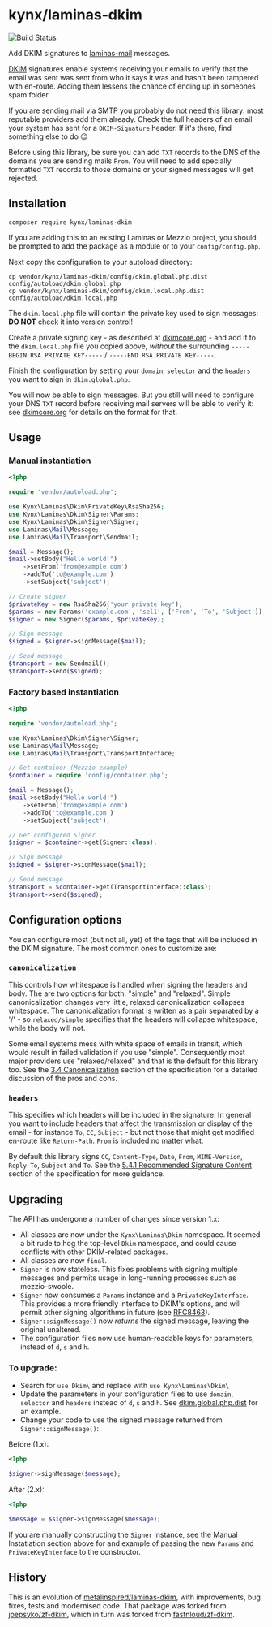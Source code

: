 # kynx/laminas-dkim

[![Build Status](https://github.com/kynx/laminas-dkim/workflows/Continuous%20Integration/badge.svg)](https://github.com/kynx/laminas-dkim/actions?query=workflow%3A"Continuous+Integration")

Add DKIM signatures to [laminas-mail] messages.

[DKIM] signatures enable systems receiving your emails to verify that the email was sent was sent from who it says it was
and hasn't been tampered with en-route. Adding them lessens the chance of ending up in someones spam folder.

If you are sending mail via SMTP you probably do not need this library: most reputable providers add them already. Check
the full headers of an email your system has sent for a `DKIM-Signature` header. If it's there, find something else to 
do :wink:

Before using this library, be sure you can add `TXT` records to the DNS of the domains you are sending mails `From`. 
You will need to add specially formatted `TXT` records to those domains or your signed messages will get rejected.


## Installation

```
composer require kynx/laminas-dkim
```

If you are adding this to an existing Laminas or Mezzio project, you should be prompted to add the package as a module 
or to your `config/config.php`. 

Next copy the configuration to your autoload directory:

```
cp vendor/kynx/laminas-dkim/config/dkim.global.php.dist config/autoload/dkim.global.php
cp vendor/kynx/laminas-dkim/config/dkim.local.php.dist config/autoload/dkim.local.php
```

The `dkim.local.php` file will contain the private key used to sign messages: **DO NOT** check it into version control!

Create a private signing key - as described at [dkimcore.org] - and add it to the `dkim.local.php` file you copied 
above, _without_ the surrounding `-----BEGIN RSA PRIVATE KEY-----` / `-----END RSA PRIVATE KEY-----`. 

Finish the configuration by setting your `domain`, `selector` and the `headers` you want to sign in `dkim.global.php`.

You will now be able to sign messages. But you still will need to configure your DNS `TXT` record before receiving mail 
servers will be able to verify it: see [dkimcore.org] for details on the format for that.

## Usage

### Manual instantiation

```php
<?php 

require 'vendor/autoload.php';

use Kynx\Laminas\Dkim\PrivateKey\RsaSha256;
use Kynx\Laminas\Dkim\Signer\Params;
use Kynx\Laminas\Dkim\Signer\Signer;
use Laminas\Mail\Message;
use Laminas\Mail\Transport\Sendmail;

$mail = Message();
$mail->setBody("Hello world!")
    ->setFrom('from@example.com')
    ->addTo('to@example.com')
    ->setSubject('subject');

// Create signer
$privateKey = new RsaSha256('your private key');
$params = new Params('example.com', 'sel1', ['From', 'To', 'Subject']);
$signer = new Signer($params, $privateKey);

// Sign message
$signed = $signer->signMessage($mail);

// Send message
$transport = new Sendmail();
$transport->send($signed);
```

### Factory based instantiation

```php
<?php 

require 'vendor/autoload.php';

use Kynx\Laminas\Dkim\Signer\Signer;
use Laminas\Mail\Message;
use Laminas\Mail\Transport\TransportInterface;

// Get container (Mezzio example)
$container = require 'config/container.php';

$mail = Message();
$mail->setBody("Hello world!")
    ->setFrom('from@example.com')
    ->addTo('to@example.com')
    ->setSubject('subject');

// Get configured Signer
$signer = $container->get(Signer::class);

// Sign message
$signed = $signer->signMessage($mail);

// Send message
$transport = $container->get(TransportInterface::class);
$transport->send($signed);
```

## Configuration options

You can configure most (but not all, yet) of the tags that will be included in the DKIM signature. The most common ones
to customize are:

### `canonicalization`
This controls how whitespace is handled when signing the headers and body. The are two options for both: "simple" and 
"relaxed". Simple canonicalization changes very little, relaxed canonicalization collapses whitespace. The 
canonicalization format is written as a pair separated by a '/' - so `relaxed/simple` specifies that the headers will 
collapse whitespace, while the body will not.

Some email systems mess with white space of emails in transit, which would result in failed validation if you use 
"simple". Consequently most major providers use "relaxed/relaxed" and that is the default for this library too. See the 
[3.4 Canonicalization] section of the specification for a detailed discussion of the pros and cons.

### `headers`
This specifies which headers will be included in the signature. In general you want to include headers that affect the 
transmission or display of the email - for instance `To`, `CC`, `Subject` - but not those that might get modified 
en-route like `Return-Path`. `From` is included no matter what.

By default this library signs `CC`, `Content-Type`, `Date`, `From`, `MIME-Version`, `Reply-To`, `Subject` and `To`. See
the [5.4.1 Recommended Signature Content] section of the specification for more guidance.


## Upgrading

The API has undergone a number of changes since version 1.x:

* All classes are now under the `Kynx\Laminas\Dkim` namespace. It seemed a bit rude to hog the top-level `Dkim` 
  namespace, and could cause conflicts with other DKIM-related packages.
* All classes are now `final`.
* `Signer` is now stateless. This fixes problems with signing multiple messages and permits usage in long-running
  processes such as mezzio-swoole.
* `Signer` now consumes a `Params` instance and a `PrivateKeyInterface`. This provides a more friendly interface to 
  DKIM's options, and will permit other signing algorithms in future (see [RFC8463]).
* `Signer::signMessage()` now _returns_ the signed message, leaving the original unaltered.
* The configuration files now use human-readable keys for parameters, instead of `d`, `s` and `h`.

### To upgrade:

* Search for `use Dkim\` and replace with `use Kynx\Laminas\Dkim\`
* Update the parameters in your configuration files to use `domain`, `selector` and `headers` instead of `d`, `s` and 
  `h`. See [dkim.global.php.dist] for an example.
* Change your code to use the signed message returned from `Signer::signMessage()`:

Before (1.x):
```php
<?php

$signer->signMessage($message);
```

After (2.x):
```php
<?php

$message = $signer->signMessage($message);
```

If you are manually constructing the `Signer` instance, see the Manual Instatiation section above for and example of 
passing the new `Params` and `PrivateKeyInterface` to the constructor.

## History

This is an evolution of [metalinspired/laminas-dkim], with improvements, bug fixes, tests and modernised code. That
package was forked from [joepsyko/zf-dkim], which in turn was forked from [fastnloud/zf-dkim].


[laminas-mail]: https://docs.laminas.dev/laminas-mail/
[DKIM]: https://en.wikipedia.org/wiki/DomainKeys_Identified_Mail
[metalinspired/laminas-dkim]: https://github.com/metalinspired/laminas-dkim
[joepsyko/zf-dkim]: https://github.com/joepsyko/zf-dkim
[fastnloud/zf-dkim]: https://github.com/fastnloud/zf-dkim
[dkimcore.org]: http://dkimcore.org/specification.html
[3.4 Canonicalization]: https://www.rfc-editor.org/rfc/rfc6376#section-3.4
[5.4.1 Recommended Signature Content]: https://www.rfc-editor.org/rfc/rfc6376#section-5.4.1
[RFC8463]: https://www.rfc-editor.org/rfc/rfc8463.html
[dkim.global.php.dist]: ./config/dkim.global.php.dist